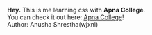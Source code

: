 **Hey.**
This is me learning css with **Apna College**.
<br>
You can check it out here: [Apna College](https://www.youtube.com/watch?v=ESnrn1kAD4E&t=17259s)!
<br>
Author: Anusha Shrestha(wjxnl)
